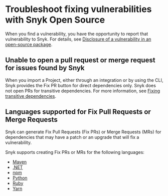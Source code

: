 # Troubleshoot fixing vulnerabilities with Snyk Open Source

When you find a vulnerability, you have the opportunity to report that vulnerability to Snyk. For details, see [Disclosure of a vulnerability in an open-source package](../../../working-with-snyk/disclosure-of-a-vulnerability-in-an-open-source-package.md).

## Unable to open a pull request or merge request for issues found by Snyk

When you import a Project, either through an integration or by using the CLI, Snyk provides the Fix PR button for direct dependencies only. Snyk does not open PRs for transitive dependencies. For more information, see [Fixing transitive dependencies](vulnerability-fix-types.md#fixing-transitive-dependencies).

## Languages supported for Fix Pull Requests or Merge Requests

Snyk can generate Fix Pull Requests (Fix PRs) or Merge Requests (MRs) for dependencies that may have a patch or an upgrade that will fix a vulnerability.

Snyk supports creating Fix PRs or MRs for the following languages:

* [Maven](../../../supported-languages-package-managers-and-frameworks/java-and-kotlin/guidance-for-java-and-kotlin.md#maven)
* [.NET](../../../supported-languages-package-managers-and-frameworks/.net/)
* [npm](../../../supported-languages-package-managers-and-frameworks/javascript/best-practices-for-javascript-and-node.js.md#npm)
* [Python](../../../supported-languages-package-managers-and-frameworks/python/)
* [Ruby](../../../supported-languages-package-managers-and-frameworks/ruby/)
* [Yarn](../../../supported-languages-package-managers-and-frameworks/javascript/best-practices-for-javascript-and-node.js.md#yarn)

